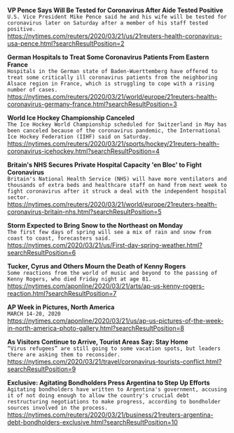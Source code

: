 **VP Pence Says Will Be Tested for Coronavirus After Aide Tested Positive**\
`U.S. Vice President Mike Pence said he and his wife will be tested for coronavirus later on Saturday after a member of his staff tested positive.`\
https://nytimes.com/reuters/2020/03/21/us/21reuters-health-coronavirus-usa-pence.html?searchResultPosition=2

**German Hospitals to Treat Some Coronavirus Patients From Eastern France**\
`Hospitals in the German state of Baden-Wuerttemberg have offered to treat some critically ill coronavirus patients from the neighboring Alsace region in France, which is struggling to cope with a rising number of cases.`\
https://nytimes.com/reuters/2020/03/21/world/europe/21reuters-health-coronavirus-germany-france.html?searchResultPosition=3

**World Ice Hockey Championship Canceled**\
`The Ice Hockey World Championship scheduled for Switzerland in May has been canceled because of the coronavirus pandemic, the International Ice Hockey Federation (IIHF) said on Saturday. `\
https://nytimes.com/reuters/2020/03/21/sports/hockey/21reuters-health-coronavirus-icehockey.html?searchResultPosition=4

**Britain's NHS Secures Private Hospital Capacity 'en Bloc' to Fight Coronavirus**\
`Britain's National Health Service (NHS) will have more ventilators and thousands of extra beds and healthcare staff on hand from next week to fight coronavirus after it struck a deal with the independent hospital sector.`\
https://nytimes.com/reuters/2020/03/21/world/europe/21reuters-health-coronavirus-britain-nhs.html?searchResultPosition=5

**Storm Expected to Bring Snow to the Northeast on Monday**\
`The first few days of spring will see a mix of rain and snow from coast to coast, forecasters said.`\
https://nytimes.com/2020/03/21/us/First-day-spring-weather.html?searchResultPosition=6

**Tucker, Cyrus and Others Mourn the Death of Kenny Rogers**\
`Some reactions from the world of music and beyond to the passing of Kenny Rogers, who died Friday night at age 81.`\
https://nytimes.com/aponline/2020/03/21/arts/ap-us-kenny-rogers-reaction.html?searchResultPosition=7

**AP Week in Pictures, North America**\
`MARCH 14-20, 2020`\
https://nytimes.com/aponline/2020/03/21/us/ap-us-pictures-of-the-week-in-north-america-photo-gallery.html?searchResultPosition=8

**As Visitors Continue to Arrive, Tourist Areas Say: Stay Home**\
`“Virus refugees” are still going to some vacation spots, but leaders there are asking them to reconsider.`\
https://nytimes.com/2020/03/21/travel/coronavirus-tourists-conflict.html?searchResultPosition=9

**Exclusive: Agitating Bondholders Press Argentina to Step Up Efforts**\
`Agitating bondholders have written to Argentina's government, accusing it of not doing enough to allow the country's crucial debt restructuring negotiations to make progress, according to bondholder sources involved in the process.`\
https://nytimes.com/reuters/2020/03/21/business/21reuters-argentina-debt-bondholders-exclusive.html?searchResultPosition=10


